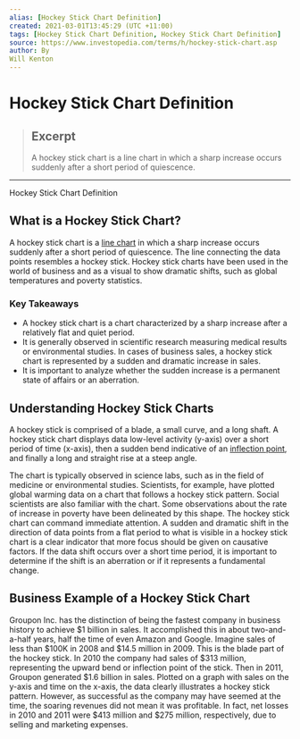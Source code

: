 ```yaml
---
alias: [Hockey Stick Chart Definition]
created: 2021-03-01T13:45:29 (UTC +11:00)
tags: [Hockey Stick Chart Definition, Hockey Stick Chart Definition]
source: https://www.investopedia.com/terms/h/hockey-stick-chart.asp
author: By
Will Kenton
---
```


# Hockey Stick Chart Definition

> ## Excerpt
> A hockey stick chart is a line chart in which a sharp increase occurs suddenly after a short period of quiescence.

---

Hockey Stick Chart Definition
## What is a Hockey Stick Chart?

A hockey stick chart is a [line chart](https://www.investopedia.com/terms/l/linechart.asp) in which a sharp increase occurs suddenly after a short period of quiescence. The line connecting the data points resembles a hockey stick. Hockey stick charts have been used in the world of business and as a visual to show dramatic shifts, such as global temperatures and poverty statistics.

### Key Takeaways

-   A hockey stick chart is a chart characterized by a sharp increase after a relatively flat and quiet period.
-   It is generally observed in scientific research measuring medical results or environmental studies. In cases of business sales, a hockey stick chart is represented by a sudden and dramatic increase in sales.
-   It is important to analyze whether the sudden increase is a permanent state of affairs or an aberration.

## Understanding Hockey Stick Charts

A hockey stick is comprised of a blade, a small curve, and a long shaft. A hockey stick chart displays data low-level activity (y-axis) over a short period of time (x-axis), then a sudden bend indicative of an [inflection point](https://www.investopedia.com/terms/i/inflectionpoint.asp), and finally a long and straight rise at a steep angle.

The chart is typically observed in science labs, such as in the field of medicine or environmental studies. Scientists, for example, have plotted global warming data on a chart that follows a hockey stick pattern. Social scientists are also familiar with the chart. Some observations about the rate of increase in poverty have been delineated by this shape. The hockey stick chart can command immediate attention. A sudden and dramatic shift in the direction of data points from a flat period to what is visible in a hockey stick chart is a clear indicator that more focus should be given on causative factors. If the data shift occurs over a short time period, it is important to determine if the shift is an aberration or if it represents a fundamental change.

## Business Example of a Hockey Stick Chart

Groupon Inc. has the distinction of being the fastest company in business history to achieve $1 billion in sales. It accomplished this in about two-and-a-half years, half the time of even Amazon and Google. Imagine sales of less than $100K in 2008 and $14.5 million in 2009. This is the blade part of the hockey stick. In 2010 the company had sales of $313 million, representing the upward bend or inflection point of the stick. Then in 2011, Groupon generated $1.6 billion in sales. Plotted on a graph with sales on the y-axis and time on the x-axis, the data clearly illustrates a hockey stick pattern. However, as successful as the company may have seemed at the time, the soaring revenues did not mean it was profitable. In fact, net losses in 2010 and 2011 were $413 million and $275 million, respectively, due to selling and marketing expenses.
